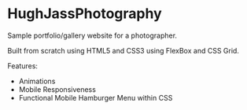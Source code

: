 # HughJassPhotography

Sample portfolio/gallery website for a photographer.

Built from scratch using HTML5 and CSS3 using FlexBox and CSS Grid.

Features:

- Animations
- Mobile Responsiveness
- Functional Mobile Hamburger Menu within CSS
